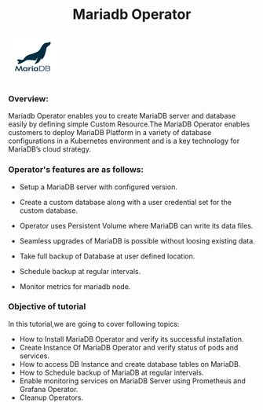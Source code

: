<h1 align="center">Mariadb Operator</h1> 

![Logo](_images/logo.PNG)



### Overview:

Mariadb Operator enables you to create MariaDB server and database easily by defining simple Custom Resource.The MariaDB Operator enables customers to deploy MariaDB Platform in a variety of database configurations in a Kubernetes environment and is a key technology for MariaDB’s cloud strategy.

### Operator's features are as follows:

- Setup a MariaDB server with configured version.

- Create a custom database along with a user credential set for the custom database.

- Operator uses Persistent Volume where MariaDB can write its data files.

- Seamless upgrades of MariaDB is possible without loosing existing data.

- Take full backup of Database at user defined location.

- Schedule backup at regular intervals.

- Monitor metrics for mariadb node.


### Objective of tutorial

In this tutorial,we are going to cover following topics:

- How to Install MariaDB Operator and verify its successful installation.
- Create Instance Of MariaDB Operator and verify status of pods and services.
- How to access DB Instance and create database tables on MariaDB.
- How to Schedule backup of MariaDB at regular intervals.
- Enable monitoring services on MariaDB Server using Prometheus and Grafana Operator.
- Cleanup Operators.
  
